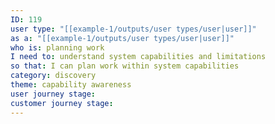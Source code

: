 ```yaml
---
ID: 119
user type: "[[example-1/outputs/user types/user|user]]"
as a: "[[example-1/outputs/user types/user|user]]"
who is: planning work
I need to: understand system capabilities and limitations
so that: I can plan work within system capabilities
category: discovery
theme: capability awareness
user journey stage:
customer journey stage:
---
```

